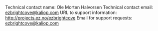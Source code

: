 Technical contact name: Ole Morten Halvorsen
Technical contact email: ezbrightcove@kaliop.com 
URL to support information: http://projects.ez.no/ezbrightcove
Email for support requests: ezbrightcove@kaliop.com
